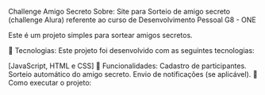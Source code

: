 Challenge Amigo Secreto
Sobre:
Site para Sorteio de amigo secreto (challenge Alura) referente ao curso de Desenvolvimento Pessoal G8 - ONE

Este é um projeto simples para sortear amigos secretos.

🚀 Tecnologias:
Este projeto foi desenvolvido com as seguintes tecnologias:

[JavaScript, HTML e CSS]
📌 Funcionalidades:
Cadastro de participantes.
Sorteio automático do amigo secreto.
Envio de notificações (se aplicável).
🔧 Como executar o projeto:
